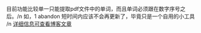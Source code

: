 目前功能比较单一只能提取pdf文件中的单词，而且单词必须跟在数字序号之后。/n
如，1 abandon
短时间内应该不会再更新了，毕竟只是一个自用的小工具
/n
<a href='http://47.120.61.192/index.php/2024/10/14/%e4%b8%8d%e8%83%8c%e5%8d%95%e8%af%8d%e5%b0%8f%e5%b7%a5%e5%85%b7%ef%bc%9a%e5%b0%86pdf%e6%96%87%e4%bb%b6%e8%bd%ac%e5%8c%96%e6%88%90%e8%87%aa%e5%88%b6%e8%af%8d%e4%b9%a6/'>详细信息可查看博客文章</a>
